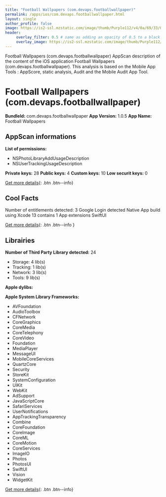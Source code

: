 ```yaml
---
title: "Football Wallpapers (com.devaps.footballwallpaper)"
permalink: /apps/ios/com.devaps.footballwallpaper.html
layout: single
author_profile: false
image: https://is2-ssl.mzstatic.com/image/thumb/Purple112/v4/0a/69/33/0a6933e6-e5ab-b562-a87f-b3396131247b/AppIcon-0-1x_U007emarketing-0-7-0-85-220.png/512x512bb.jpg
header: 
     overlay_filter: 0.5 # same as adding an opacity of 0.5 to a black background
     overlay_image: https://is2-ssl.mzstatic.com/image/thumb/Purple112/v4/0a/69/33/0a6933e6-e5ab-b562-a87f-b3396131247b/AppIcon-0-1x_U007emarketing-0-7-0-85-220.png/512x512bb.jpg
---
```

Football Wallpapers (com.devaps.footballwallpaper) AppScan description of the content of the iOS application Football Wallpapers (com.devaps.footballwallpaper). This analysis is based on the Mobile App Tools : AppScore, static analysis, Audit and the Mobile Audit App Tool.

# Football Wallpapers (com.devaps.footballwallpaper)

**BundleId:** com.devaps.footballwallpaper
**App Version:** 1.0.5
**App Name:** Football Wallpapers


## AppScan informations 

**List of permissions:** 
- NSPhotoLibraryAddUsageDescription
- NSUserTrackingUsageDescription
  
  
**Private keys:** 28
**Public keys:** 4
**Custom keys:** 10
**Low securit keys:** 0
  
[Get more details](/pricing.html){: .btn .btn--info}

## Cool Facts

Number of entitlements detected: 3
Google Login detected
Native App
build using Xcode 13
contains 1 App extensions
SwiftUI
  
[Get more details](/pricing.html){: .btn .btn--info }

## Librairies 
**Number of Third Party Library detected:** 24
- Storage: 4 lib(s)
- Tracking: 1 lib(s)
- Network: 3 lib(s)
- Tools: 9 lib(s)


**Apple dylibs:**


**Apple System Library Frameworks:**
- AVFoundation
- AudioToolbox
- CFNetwork
- CoreGraphics
- CoreMedia
- CoreTelephony
- CoreVideo
- Foundation
- MediaPlayer
- MessageUI
- MobileCoreServices
- QuartzCore
- Security
- StoreKit
- SystemConfiguration
- UIKit
- WebKit
- AdSupport
- JavaScriptCore
- SafariServices
- UserNotifications
- AppTrackingTransparency
- Combine
- CoreFoundation
- CoreImage
- CoreML
- CoreMotion
- CoreServices
- ImageIO
- Photos
- PhotosUI
- SwiftUI
- Vision
- WidgetKit


  
[Get more details](/pricing.html){: .btn .btn--info}

